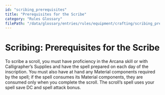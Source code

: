 ```yaml
---
id: "scribing_prerequisites"
title: "Prerequisites for the Scribe"
category: "Rules Glossary"
filePath: "/data/glossary/entries/rules/equipment/crafting/scribing_prerequisites.md"
---
```

# Scribing: Prerequisites for the Scribe
To scribe a scroll, you must have proficiency in the Arcana skill or with Calligrapher’s Supplies and have the spell prepared on each day of the inscription. You must also have at hand any Material components required by the spell; if the spell consumes its Material components, they are consumed only when you complete the scroll. The scroll’s spell uses your spell save DC and spell attack bonus.